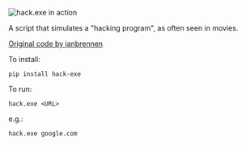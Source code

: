 ![hack.exe in action](http://i.imgur.com/hj5Rkvy.gif)

A script that simulates a "hacking program", as often seen in movies.

[Original code by janbrennen](https://github.com/janbrennen/rice/blob/master/hack.exe.c)

To install:

`pip install hack-exe`

To run:

`hack.exe <URL>`

e.g.:

`hack.exe google.com`

